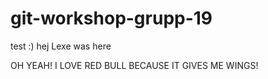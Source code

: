 # git-workshop-grupp-19
test :)
hej
Lexe was here

OH YEAH! I LOVE RED BULL BECAUSE IT GIVES ME WINGS!